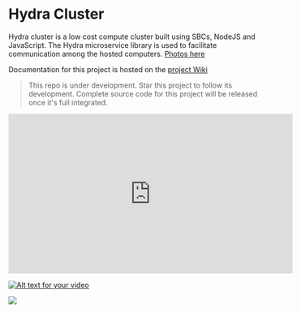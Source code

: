 # Hydra Cluster

Hydra cluster is a low cost compute cluster built using SBCs, NodeJS and JavaScript. The Hydra microservice library is used to facilitate communication among the hosted computers. [Photos here](https://github.com/cjus/hydra-cluster/wiki/Photos)

Documentation for this project is hosted on the [project Wiki](https://github.com/cjus/hydra-cluster/wiki)

> This repo is under development. Star this project to follow its development. Complete source code for this project will be released once it's full integrated.

<iframe width="560" height="315" src="https://www.youtube.com/embed/T3ymApCExK8" frameborder="0" allowfullscreen></iframe>

[![Alt text for your video](http://img.youtube.com/vi/T3ymApCExK8/0.jpg)](http://www.youtube.com/watch?v=T3ymApCExK8)

![](https://github.com/cjus/hydra-cluster/wiki/images/hydra-cluster-night.jpg)
